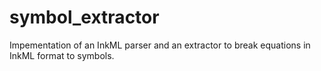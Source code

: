 # symbol_extractor
Impementation of an InkML parser and an extractor to break equations in InkML format to symbols.
